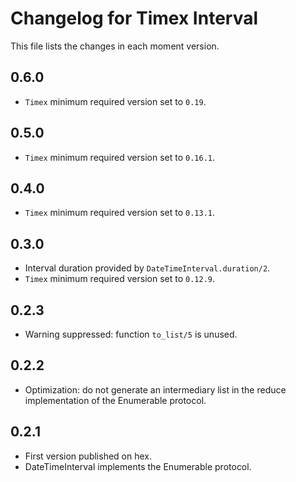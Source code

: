 Changelog for Timex Interval
============================

This file lists the changes in each moment version.

0.6.0
-----

- `Timex` minimum required version set to `0.19`.

0.5.0
-----

- `Timex` minimum required version set to `0.16.1`.

0.4.0
-----

- `Timex` minimum required version set to `0.13.1`.

0.3.0
-----

- Interval duration provided by `DateTimeInterval.duration/2`.
- `Timex` minimum required version set to `0.12.9`.

0.2.3
-----

- Warning suppressed: function `to_list/5` is unused.

0.2.2
-----

- Optimization: do not generate an intermediary list in the reduce implementation of the Enumerable protocol.

0.2.1
-----

- First version published on hex.
- DateTimeInterval implements the Enumerable protocol.
